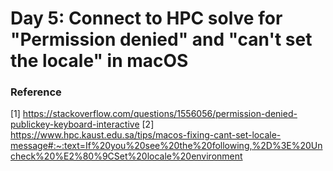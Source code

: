 # Day 5: Connect to HPC solve for "Permission denied" and "can't set the locale" in macOS

### Reference
[1] https://stackoverflow.com/questions/1556056/permission-denied-publickey-keyboard-interactive
[2] https://www.hpc.kaust.edu.sa/tips/macos-fixing-cant-set-locale-message#:~:text=If%20you%20see%20the%20following,%2D%3E%20Uncheck%20%E2%80%9CSet%20locale%20environment
